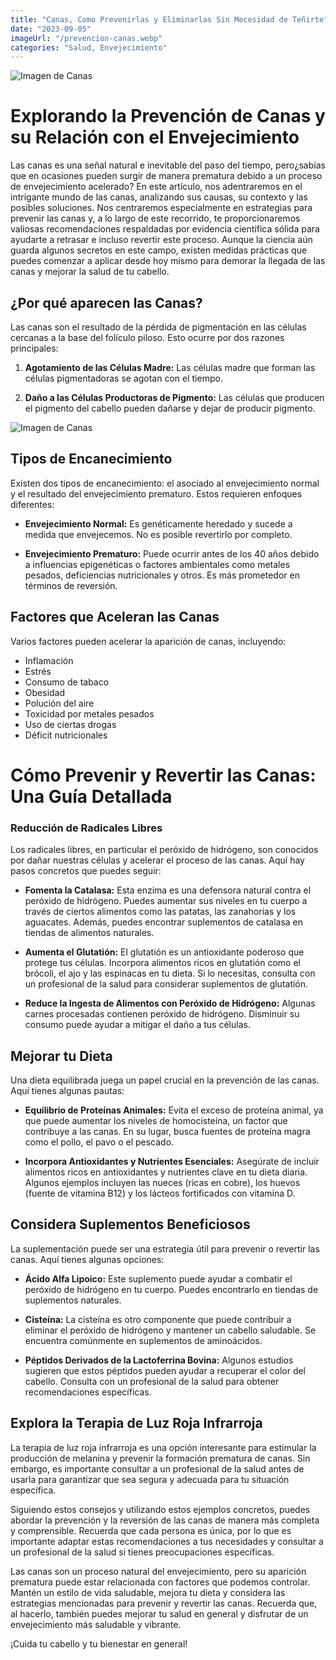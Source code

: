 ```yaml
---
title: "Canas, Como Prevenirlas y Eliminarlas Sin Mecesidad de Teñirte"
date: "2023-09-05"
imageUrl: "/prevencion-canas.webp"
categories: "Salud, Envejecimiento"
---
```


![Imagen de Canas](/canas-portada-page.webp)

# Explorando la Prevención de Canas y su Relación con el Envejecimiento

Las canas es una señal natural e inevitable del paso del tiempo, pero¿sabías que en ocasiones pueden surgir de manera prematura debido a un proceso de envejecimiento acelerado? En este artículo, nos adentraremos en el intrigante mundo de las canas, analizando sus causas, su contexto y las posibles soluciones. Nos centraremos especialmente en estrategias para prevenir las canas y, a lo largo de este recorrido, te proporcionaremos valiosas recomendaciones respaldadas por evidencia científica sólida para ayudarte a retrasar e incluso revertir este proceso. Aunque la ciencia aún guarda algunos secretos en este campo, existen medidas prácticas que puedes comenzar a aplicar desde hoy mismo para demorar la llegada de las canas y mejorar la salud de tu cabello.

## ¿Por qué aparecen las Canas?

Las canas son el resultado de la pérdida de pigmentación en las células cercanas a la base del folículo piloso. Esto ocurre por dos razones principales:

1. **Agotamiento de las Células Madre:** Las células madre que forman las células pigmentadoras se agotan con el tiempo.

2. **Daño a las Células Productoras de Pigmento:** Las células que producen el pigmento del cabello pueden dañarse y dejar de producir pigmento.

![Imagen de Canas](/canas.webp)

## Tipos de Encanecimiento

Existen dos tipos de encanecimiento: el asociado al envejecimiento normal y el resultado del envejecimiento prematuro. Estos requieren enfoques diferentes:

- **Envejecimiento Normal:** Es genéticamente heredado y sucede a medida que envejecemos. No es posible revertirlo por completo.

- **Envejecimiento Prematuro:** Puede ocurrir antes de los 40 años debido a influencias epigenéticas o factores ambientales como metales pesados, deficiencias nutricionales y otros. Es más prometedor en términos de reversión.

## Factores que Aceleran las Canas

Varios factores pueden acelerar la aparición de canas, incluyendo:

- Inflamación
- Estrés
- Consumo de tabaco
- Obesidad
- Polución del aire
- Toxicidad por metales pesados
- Uso de ciertas drogas
- Déficit nutricionales

# Cómo Prevenir y Revertir las Canas: Una Guía Detallada

### Reducción de Radicales Libres

Los radicales libres, en particular el peróxido de hidrógeno, son conocidos por dañar nuestras células y acelerar el proceso de las canas. Aquí hay pasos concretos que puedes seguir:

- **Fomenta la Catalasa:** Esta enzima es una defensora natural contra el peróxido de hidrógeno. Puedes aumentar sus niveles en tu cuerpo a través de ciertos alimentos como las patatas, las zanahorias y los aguacates. Además, puedes encontrar suplementos de catalasa en tiendas de alimentos naturales.

- **Aumenta el Glutatión:** El glutatión es un antioxidante poderoso que protege tus células. Incorpora alimentos ricos en glutatión como el brócoli, el ajo y las espinacas en tu dieta. Si lo necesitas, consulta con un profesional de la salud para considerar suplementos de glutatión.

- **Reduce la Ingesta de Alimentos con Peróxido de Hidrógeno:** Algunas carnes procesadas contienen peróxido de hidrógeno. Disminuir su consumo puede ayudar a mitigar el daño a tus células.

## Mejorar tu Dieta

Una dieta equilibrada juega un papel crucial en la prevención de las canas. Aquí tienes algunas pautas:

- **Equilibrio de Proteínas Animales:** Evita el exceso de proteína animal, ya que puede aumentar los niveles de homocisteína, un factor que contribuye a las canas. En su lugar, busca fuentes de proteína magra como el pollo, el pavo o el pescado.

- **Incorpora Antioxidantes y Nutrientes Esenciales:** Asegúrate de incluir alimentos ricos en antioxidantes y nutrientes clave en tu dieta diaria. Algunos ejemplos incluyen las nueces (ricas en cobre), los huevos (fuente de vitamina B12) y los lácteos fortificados con vitamina D.

## Considera Suplementos Beneficiosos

La suplementación puede ser una estrategia útil para prevenir o revertir las canas. Aquí tienes algunas opciones:

- **Ácido Alfa Lipoico:** Este suplemento puede ayudar a combatir el peróxido de hidrógeno en tu cuerpo. Puedes encontrarlo en tiendas de suplementos naturales.

- **Cisteína:** La cisteína es otro componente que puede contribuir a eliminar el peróxido de hidrógeno y mantener un cabello saludable. Se encuentra comúnmente en suplementos de aminoácidos.

- **Péptidos Derivados de la Lactoferrina Bovina:** Algunos estudios sugieren que estos péptidos pueden ayudar a recuperar el color del cabello. Consulta con un profesional de la salud para obtener recomendaciones específicas.

## Explora la Terapia de Luz Roja Infrarroja

La terapia de luz roja infrarroja es una opción interesante para estimular la producción de melanina y prevenir la formación prematura de canas. Sin embargo, es importante consultar a un profesional de la salud antes de usarla para garantizar que sea segura y adecuada para tu situación específica.

Siguiendo estos consejos y utilizando estos ejemplos concretos, puedes abordar la prevención y la reversión de las canas de manera más completa y comprensible. Recuerda que cada persona es única, por lo que es importante adaptar estas recomendaciones a tus necesidades y consultar a un profesional de la salud si tienes preocupaciones específicas.

Las canas son un proceso natural del envejecimiento, pero su aparición prematura puede estar relacionada con factores que podemos controlar. Mantén un estilo de vida saludable, mejora tu dieta y considera las estrategias mencionadas para prevenir y revertir las canas. Recuerda que, al hacerlo, también puedes mejorar tu salud en general y disfrutar de un envejecimiento más saludable y vibrante.

¡Cuida tu cabello y tu bienestar en general!
